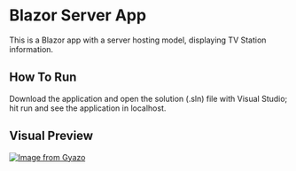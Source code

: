# Blazor Server App

This is a Blazor app with a server hosting model, displaying TV Station information.

## How To Run

Download the application and open the solution (.sln) file with Visual Studio; hit run and see the application in localhost. 

## Visual Preview

[![Image from Gyazo](https://i.gyazo.com/5f1ceb85a0843f0e04edfd87708aad04.gif)](https://gyazo.com/5f1ceb85a0843f0e04edfd87708aad04)
